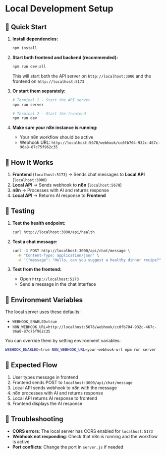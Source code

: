 # Local Development Setup

## 🚀 **Quick Start**

1. **Install dependencies:**
   ```bash
   npm install
   ```

2. **Start both frontend and backend (recommended):**
   ```bash
   npm run dev:all
   ```
   This will start both the API server on `http://localhost:3000` and the frontend on `http://localhost:5173`

3. **Or start them separately:**
   ```bash
   # Terminal 1 - Start the API server
   npm run server
   
   # Terminal 2 - Start the frontend
   npm run dev
   ```

4. **Make sure your n8n instance is running:**
   - Your n8n workflow should be active
   - Webhook URL: `http://localhost:5678/webhook/cc0fb704-932c-467c-96a8-87c75f962c35`

## 🔧 **How It Works**

1. **Frontend** (`localhost:5173`) → Sends chat messages to **Local API** (`localhost:3000`)
2. **Local API** → Sends webhook to **n8n** (`localhost:5678`)
3. **n8n** → Processes with AI and returns response
4. **Local API** → Returns AI response to **Frontend**

## 🧪 **Testing**

1. **Test the health endpoint:**
   ```bash
   curl http://localhost:3000/api/health
   ```

2. **Test a chat message:**
   ```bash
   curl -X POST http://localhost:3000/api/chat/message \
     -H "Content-Type: application/json" \
     -d '{"message": "Hello, can you suggest a healthy dinner recipe?"}'
   ```

3. **Test from the frontend:**
   - Open `http://localhost:5173`
   - Send a message in the chat interface

## 📝 **Environment Variables**

The local server uses these defaults:
- `WEBHOOK_ENABLED=true`
- `N8N_WEBHOOK_URL=http://localhost:5678/webhook/cc0fb704-932c-467c-96a8-87c75f962c35`

You can override them by setting environment variables:
```bash
WEBHOOK_ENABLED=true N8N_WEBHOOK_URL=your-webhook-url npm run server
```

## 🎯 **Expected Flow**

1. User types message in frontend
2. Frontend sends POST to `localhost:3000/api/chat/message`
3. Local API sends webhook to n8n with the message
4. n8n processes with AI and returns response
5. Local API returns AI response to frontend
6. Frontend displays the AI response

## 🚨 **Troubleshooting**

- **CORS errors**: The local server has CORS enabled for `localhost:5173`
- **Webhook not responding**: Check that n8n is running and the workflow is active
- **Port conflicts**: Change the port in `server.js` if needed

